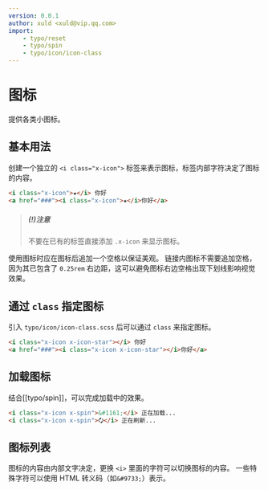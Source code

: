 ```yaml
---
version: 0.0.1
author: xuld <xuld@vip.qq.com>
import:
    - typo/reset
    - typo/spin
    - typo/icon/icon-class
---
```

# 图标
提供各类小图标。

## 基本用法
创建一个独立的 `<i class="x-icon">` 标签来表示图标，标签内部字符决定了图标的内容。
```html demo
<i class="x-icon">★</i> 你好　　
<a href="###"><i class="x-icon">★</i>你好</a>
```

> ##### (!)注意
> 不要在已有的标签直接添加 `.x-icon` 来显示图标。

使用图标时应在图标后追加一个空格以保证美观。
链接内图标不需要追加空格，因为其已包含了 `0.25rem` 右边距，这可以避免图标右边空格出现下划线影响视觉效果。

## 通过 `class` 指定图标
引入 `typo/icon/icon-class.scss` 后可以通过 `class` 来指定图标。
```html demo
<i class="x-icon x-icon-star"></i> 你好　
<a href="###"><i class="x-icon x-icon-star"></i>你好</a>
```

## 加载图标
结合[[typo/spin]]，可以完成加载中的效果。
```html demo
<i class="x-icon x-spin">&#1161;</i> 正在加载...　　
<i class="x-icon x-spin">🗘</i> 正在刷新...
```

## 图标列表
图标的内容由内部文字决定，更换 `<i>` 里面的字符可以切换图标的内容。
一些特殊字符可以使用 HTML 转义码（如`&#9733;`）表示。

<style>
    td[align="center"] {
        text-align: center!important;
    }
</style>

<div class="doc" id="iconlist"></div>

<script>
    window.onload = function(){
        var html = '<table>', odd = true;

        function appendLine(iconChar, iconName) {
            if (odd) {
                html += '<tr>';
            }
            html += '<td align="center"><span class="x-icon">' + iconChar + '</span></td>';
            html += '<td align="center"><code>' + iconChar + '</code></td>';
            html += '<td><code>&amp;#' + iconChar.charCodeAt(0) + ';</code></td>';
            html += '<td><code>x-icon-' + iconName + '</code></td>';
            if (!odd) {
                html += '</tr>';
            }
            odd = !odd;
        }

        try {
            html += '<tr><th align="center">图标</th><th align="center">字符</th><th>字符编码</th><th>类名</th><th align="center">图标</th><th align="center">字符</th><th>字符编码</th><th>类名</th></tr>';
            for (var i = 0; i < document.styleSheets.length; i++) {
                var styleSheet = document.styleSheets[i];
                for (var j = 0; j < styleSheet.cssRules.length; j++) {
                    styleSheet.cssRules[j].cssText.replace(/\.x-icon-([-\w]+):+before\s*\{\n?\s*content:\s*['"]\\?(.+)['"]\s*;\s*\}/g, function (all, name, unicode) {
                        appendLine(unicode, name);
                    });
                }
            }
            if (!odd) {
                html += '<td></td><td></td><td></td><td></td></tr>';
            }
            html += '</table>';
        } catch (e) {
            html = '<blockquote class="doc-blockquote doc-blockquote-note">由于安全限制，目前无法列出所有可用图标，请改用 http 协议打开本页面。</blockquote>';
        }

        document.getElementById("iconlist").innerHTML = html;
    }
</script>
